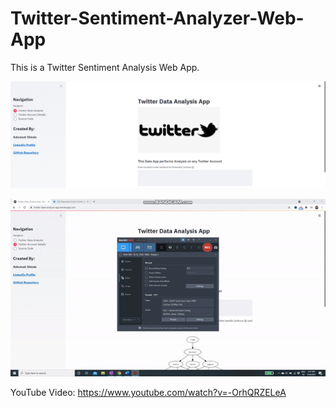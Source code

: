# Twitter-Sentiment-Analyzer-Web-App
This is a Twitter Sentiment Analysis Web App.

![Screenshot](twitter_app.PNG)

![](twitter_app_gif.gif)

YouTube Video: https://www.youtube.com/watch?v=-OrhQRZELeA
